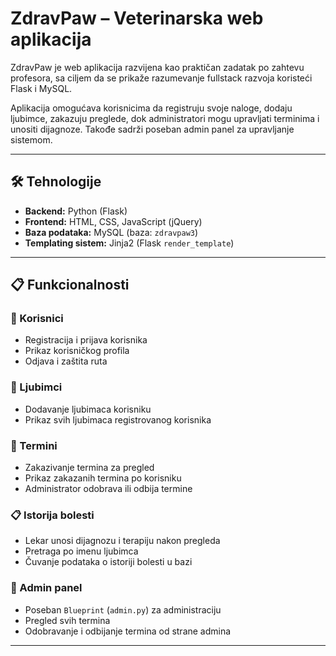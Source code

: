 # ZdravPaw – Veterinarska web aplikacija

ZdravPaw je web aplikacija razvijena kao praktičan zadatak po zahtevu profesora, sa ciljem da se prikaže razumevanje fullstack razvoja koristeći Flask i MySQL.

Aplikacija omogućava korisnicima da registruju svoje naloge, dodaju ljubimce, zakazuju preglede, dok administratori mogu upravljati terminima i unositi dijagnoze. Takođe sadrži poseban admin panel za upravljanje sistemom.

---

## 🛠️ Tehnologije

- **Backend:** Python (Flask)
- **Frontend:** HTML, CSS, JavaScript (jQuery)
- **Baza podataka:** MySQL (baza: `zdravpaw3`)
- **Templating sistem:** Jinja2 (Flask `render_template`)

---

## 📋 Funkcionalnosti

### 🔐 Korisnici
- Registracija i prijava korisnika
- Prikaz korisničkog profila
- Odjava i zaštita ruta

### 🐾 Ljubimci
- Dodavanje ljubimaca korisniku
- Prikaz svih ljubimaca registrovanog korisnika

### 📅 Termini
- Zakazivanje termina za pregled
- Prikaz zakazanih termina po korisniku
- Administrator odobrava ili odbija termine

### 📋 Istorija bolesti
- Lekar unosi dijagnozu i terapiju nakon pregleda
- Pretraga po imenu ljubimca
- Čuvanje podataka o istoriji bolesti u bazi

### 👮 Admin panel
- Poseban `Blueprint` (`admin.py`) za administraciju
- Pregled svih termina
- Odobravanje i odbijanje termina od strane admina

---
